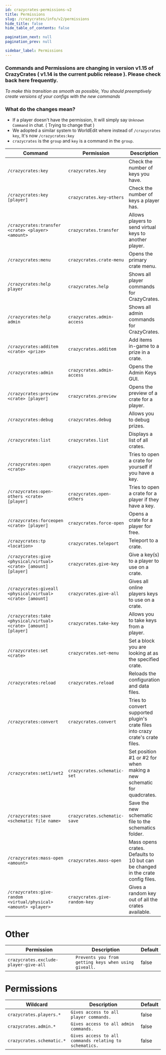 ```yaml
---
id: crazycrates-permissions-v2
title: Permissions
slug: /crazycrates/info/v2/permissions
hide_title: false
hide_table_of_contents: false

pagination_next: null
pagination_prev: null

sidebar_label: Permissions
---
```

### Commands and Permissions are changing in version v1.15 of CrazyCrates ( v1.14 is the current public release ). Please check back here frequently.
*To make this transition as smooth as possible, You should preemptively create versions of your configs with the new commands*

### What do the changes mean?
* If a player doesn't have the permission, It will simply say `Unknown Command` in chat. ( Trying to change that )
* We adopted a similar system to WorldEdit where instead of `/crazycrates key`, It's now `/crazycrates:key`
 * `crazycrates` is the `group` and `key` is a command in the `group`.

Command|Permission|Description|Default
---|---|---|---
`/crazycrates:key`|`crazycrates.key`|Check the number of keys you have.|op
`/crazycrates:key [player]`|`crazycrates.key-others`|Check the number of keys a player has.|op
`/crazycrates:transfer <crate> <player> <amount>`|`crazycrates.transfer`|Allows players to send virtual keys to another player.|op
`/crazycrates:menu`|`crazycrates.crate-menu`|Opens the primary crate menu.|op
`/crazycrates:help player`|`crazycrates.help`|Shows all player commands for CrazyCrates.|true
`/crazycrates:help admin`|`crazycrates.admin-access`|Shows all admin commands for CrazyCrates.|op
`/crazycrates:additem <crate> <prize>`|`crazycrates.additem`|Add items in-game to a prize in a crate.|op
`/crazycrates:admin`|`crazycrates.admin-access`|Opens the Admin Keys GUI.|op
`/crazycrates:preview <crate> [player]`|`crazycrates.preview`|Opens the preview of a crate for a player.|op
`/crazycrates:debug`|`crazycrates.debug`|Allows you to debug prizes.|op
`/crazycrates:list`|`crazycrates.list`|Displays a list of all crates.|op
`/crazycrates:open <crate>`|`crazycrates.open`|Tries to open a crate for yourself if you have a key.|op
`/crazycrates:open-others <crate> [player]`|`crazycrates.open-others`|Tries to open a crate for a player if they have a key.|op
`/crazycrates:forceopen <crate> [player]`|`crazycrates.force-open`|Opens a crate for a player for free.|op
`/crazycrates:tp <location>`|`crazycrates.teleport`|Teleport to a crate.|op
`/crazycrates:give <physical/virtual> <crate> [amount] [player]`|`crazycrates.give-key`|Give a key(s) to a player to use on a crate.|op
`/crazycrates:giveall <physical/virtual> <crate> [amount]`|`crazycrates.give-all`|Gives all online players keys to use on a crate.|op
`/crazycrates:take <physical/virtual> <crate> [amount] [player]`|`crazycrates.take-key`|Allows you to take keys from a player.|op
`/crazycrates:set <crate>`|`crazycrates.set-menu`|Set a block you are looking at as the specified crate.|op
`/crazycrates:reload`|`crazycrates.reload`|Reloads the configuration and data files.|op
`/crazycrates:convert`|`crazycrates.convert`|Tries to convert supported plugin's crate files into crazy crate's crate files.|op
`/crazycrates:set1/set2`|`crazycrates.schematic-set`|Set position #1 or #2 for when making a new schematic for quadcrates.|op
`/crazycrates:save <schematic file name>`|`crazycrates.schematic-save`|Save the new schematic file to the schematics folder.|op
`/crazycrates:mass-open <amount>`|`crazycrates.mass-open`|Mass opens crates. Defaults to 10 but can be changed in the crate config files.|op
`/crazycrates:give-random <virtual/physical> <amount> <player>`|`crazycrates.give-random-key`|Gives a random key out of all the crates available.|op

# Other
Permission|Description|Default
---|---|---
`crazycrates.exclude-player-give-all`|`Prevents you from getting keys when using giveall.`|false

# Permissions
Wildcard|Description|Default
---|---|---
`crazycrates.players.*`|`Gives access to all player commands.`|false
`crazycrates.admin.*`|`Gives access to all admin commands.`|false
`crazycrates.schematic.*`|`Gives access to all commands relating to schematics.`|false
